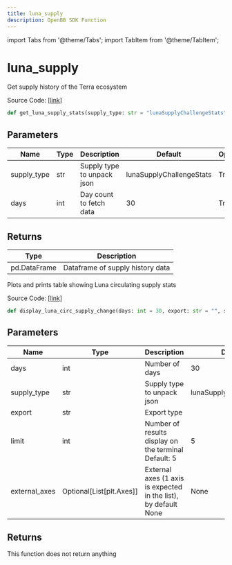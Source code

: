 ```yaml
---
title: luna_supply
description: OpenBB SDK Function
---
```


import Tabs from '@theme/Tabs';
import TabItem from '@theme/TabItem';

# luna_supply

<Tabs>
<TabItem value="model" label="Model" default>

Get supply history of the Terra ecosystem

Source Code: [[link](https://github.com/OpenBB-finance/OpenBBTerminal/tree/main/openbb_terminal/cryptocurrency/defi/smartstake_model.py#L14)]

```python
def get_luna_supply_stats(supply_type: str = "lunaSupplyChallengeStats", days: int = 30) -> DataFrame
```
## Parameters

| Name | Type | Description | Default | Optional |
| ---- | ---- | ----------- | ------- | -------- |
| supply_type | str | Supply type to unpack json | lunaSupplyChallengeStats | True |
| days | int | Day count to fetch data | 30 | True |

## Returns

| Type | Description |
| ---- | ----------- |
| pd.DataFrame | Dataframe of supply history data |



</TabItem>
<TabItem value="view" label="View">

Plots and prints table showing Luna circulating supply stats

Source Code: [[link](https://github.com/OpenBB-finance/OpenBBTerminal/tree/main/openbb_terminal/cryptocurrency/defi/smartstake_view.py#L29)]

```python
def display_luna_circ_supply_change(days: int = 30, export: str = "", supply_type: str = "lunaSupplyChallengeStats", limit: int = 5, external_axes: Optional[List[matplotlib.axes._axes.Axes]] = None) -> None
```
## Parameters

| Name | Type | Description | Default | Optional |
| ---- | ---- | ----------- | ------- | -------- |
| days | int | Number of days | 30 | True |
| supply_type | str | Supply type to unpack json | lunaSupplyChallengeStats | True |
| export | str | Export type |  | True |
| limit | int | Number of results display on the terminal<br/>Default: 5 | 5 | True |
| external_axes | Optional[List[plt.Axes]] | External axes (1 axis is expected in the list), by default None | None | True |

## Returns

This function does not return anything



</TabItem>
</Tabs>